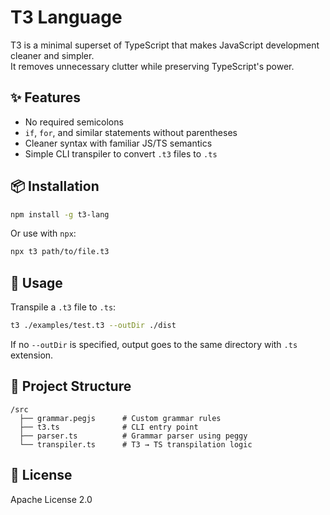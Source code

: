 # T3 Language

T3 is a minimal superset of TypeScript that makes JavaScript development cleaner and simpler.  
 It removes unnecessary clutter while preserving TypeScript's power.

## ✨ Features

- No required semicolons
- `if`, `for`, and similar statements without parentheses
- Cleaner syntax with familiar JS/TS semantics
- Simple CLI transpiler to convert `.t3` files to `.ts`

## 📦 Installation

```bash
npm install -g t3-lang
```

Or use with `npx`:

```bash
npx t3 path/to/file.t3
```

## 🔧 Usage

Transpile a `.t3` file to `.ts`:

```bash
t3 ./examples/test.t3 --outDir ./dist
```

If no `--outDir` is specified, output goes to the same directory with `.ts` extension.

## 📁 Project Structure

```
/src
  ├── grammar.pegjs      # Custom grammar rules
  ├── t3.ts              # CLI entry point
  ├── parser.ts          # Grammar parser using peggy
  └── transpiler.ts      # T3 → TS transpilation logic
```

## 📜 License

Apache License 2.0
